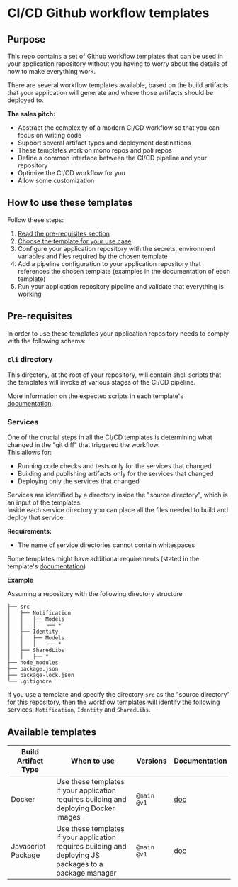 # CI/CD Github workflow templates

## Purpose

This repo contains a set of Github workflow templates that can be used in your application repository without you having to worry about the details of how to make everything work.

There are several workflow templates available, based on the build artifacts that your application will generate and where those artifacts should be deployed to.

**The sales pitch:**
- Abstract the complexity of a modern CI/CD workflow so that you can focus on writing code
- Support several artifact types and deployment destinations
- These templates work on mono repos and poli repos
- Define a common interface between the CI/CD pipeline and your repository
- Optimize the CI/CD workflow for you
- Allow some customization

## How to use these templates

Follow these steps:

1. [Read the pre-requisites section](#pre-requisites)
2. [Choose the template for your use case](#available-templates)
3. Configure your application repository with the secrets, environment variables and files required by the chosen template
4. Add a pipeline configuration to your application repository that references the chosen template (examples in the documentation of each template)
5. Run your application repository pipeline and validate that everything is working

## Pre-requisites

In order to use these templates your application repository needs to comply with the following schema:

### `cli` directory

This directory, at the root of your repository, will contain shell scripts that the templates will invoke at various stages of the CI/CD pipeline.

More information on the expected scripts in each template's [documentation](#available-templates).

### Services

One of the crucial steps in all the CI/CD templates is determining what changed in the "git diff" that triggered the workflow.  
This allows for:
- Running code checks and tests only for the services that changed
- Building and publishing artifacts only for the services that changed
- Deploying only the services that changed

Services are identified by a directory inside the "source directory", which is an input of the templates.  
Inside each service directory you can place all the files needed to build and deploy that service.

**Requirements:**
- The name of service directories cannot contain whitespaces

Some templates might have additional requirements (stated in the template's [documentation](#available-templates))

**Example**

Assuming a repository with the following directory structure
```
├── src
│   ├── Notification
│   │   ├── Models
│   │   │   ├── *
│   ├── Identity
│   │   ├── Models
│   │   │   ├── *
│   ├── SharedLibs
│   │   ├── *
├── node_modules
├── package.json
├── package-lock.json
└── .gitignore
```
If you use a template and specify the directory `src` as the "source directory" for this repository, then the workflow templates will identify the following services: `Notification`, `Identity` and `SharedLibs`.

## Available templates

| Build Artifact Type | When to use | Versions | Documentation |
| ----------- | ----------- | ----------- | ----------- |
| Docker | Use these templates if your application requires building and deploying Docker images | `@main`<br>`@v1` | [doc](/docs/docker.md) |
| Javascript Package | Use these templates if your application requires building and deploying JS packages to a package manager | `@main`<br>`@v1` | [doc](/docs/js_package.md) |
